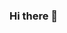 ### Hi there 👋

<!--
**Millie-Jackson/Millie-Jackson** is a ✨ _special_ ✨ repository because its `README.md` (this file) appears on your GitHub profile.

Here are some ideas to get you started:

- 🔭 I’m currently working on 
  - AirBnB Project: An AiCore data science specilization project using neural networks to predict rental prices
  - Kitchen Assistent Project: A hobby project which act as an interactive recipe book. It can pick out recipes based on what is in the pantry, seasonality of ingredients, preference and equipment. It also creates a combined task list for meal planning  involving more than one recipe.
  - 
- 🌱 I’m currently learning ...
- 👯 I’m looking to collaborate on ...
- 🤔 I’m looking for help with ...
- 💬 Ask me about ...
- 📫 How to reach me: ...
- 😄 Pronouns: ...
- ⚡ Fun fact: ...
-->
